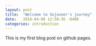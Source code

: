 ```yaml
---
layout: post
title:  "Welcome to Sojouner's journey"
date:   2016-04-08 12:50:36 -0400
categories: introduction
---
```

This is my first blog post on github pages.
